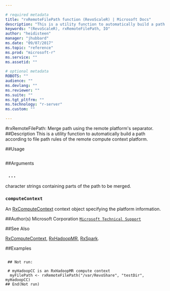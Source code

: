 ```yaml
--- 
 
# required metadata 
title: "rxRemoteFilePath function (RevoScaleR) | Microsoft Docs" 
description: "This is a utility function to automatically build a path according to file path rules of the remote compute context platform." 
keywords: "(RevoScaleR), rxRemoteFilePath, IO" 
author: "heidisteen" 
manager: "jhubbard" 
ms.date: "09/07/2017" 
ms.topic: "reference" 
ms.prod: "microsoft-r" 
ms.service: "" 
ms.assetid: "" 
 
# optional metadata 
ROBOTS: "" 
audience: "" 
ms.devlang: "" 
ms.reviewer: "" 
ms.suite: "" 
ms.tgt_pltfrm: "" 
ms.technology: "r-server" 
ms.custom: "" 
 
--- 
```

 
 
 #rxRemoteFilePath: Merge path using the remote platform's separator. 
 ##Description
 This is a utility function to automatically build a path
according to file path rules of the remote compute context platform. 
 
 ##Usage

```   rxRemoteFilePath(  ...  , computeContext) 
```
 
 ##Arguments

   
    
 ### ` ...`
 character strings containing parts of the path to be merged. 
  
    
 ### `computeContext`
 An [RxComputeContext](RxComputeContext.md) context object specifying the platform information. 
  
 
 
 ##Author(s)
 Microsoft Corporation [`Microsoft Technical Support`](https://go.microsoft.com/fwlink/?LinkID=698556&clcid=0x409)
 
 
 ##See Also
 
[RxComputeContext](RxComputeContext.md),
[RxHadoopMR](RxHadoopMR.md),
[RxSpark](RxSpark.md).
   
 ##Examples

 ```
   
  ## Not run:
 
  # myHadoopCC is an RxHadoopMR compute context
   myFilePath <- rxRemoteFilePath("/var/RevoShare", "testDir", myHadoopCC)
 ## End(Not run) 
  
 
```
 
 
 
